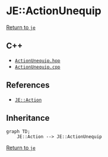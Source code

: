 # JE::ActionUnequip

[Return to `je`](/docs/je.md)

## C++

- [`ActionUnequip.hpp`](/src/je/ActionUnequip.hpp)
- [`ActionUnequip.cpp`](/src/je/ActionUnequip.cpp)

## References

- [`JE::Action`](/docs/je/Action.md)

## Inheritance

```mermaid
graph TD;
    JE::Action --> JE::ActionUnequip
```

[Return to `je`](/docs/je.md)